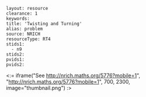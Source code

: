 ````
layout: resource
clearance: 1
keywords:
title: 'Twisting and Turning'
alias: problem
source: NRICH
resourceType: RT4
stids1: 
  - n9
stids2:
pvids1:
pvids2:

````

<:= iframe("See http://nrich.maths.org/5776?mobile=1", "http://nrich.maths.org/5776?mobile=1", 700, 2300, image="thumbnail.png") :>

